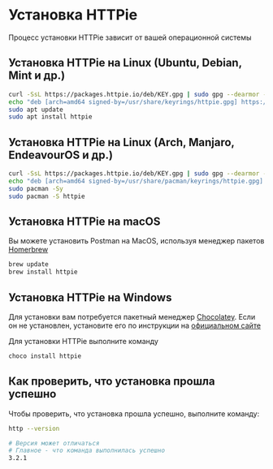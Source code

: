 # Установка HTTPie

Процесс установки HTTPie зависит от вашей операционной системы

## Установка HTTPie на Linux (Ubuntu, Debian, Mint и др.)

```bash
curl -SsL https://packages.httpie.io/deb/KEY.gpg | sudo gpg --dearmor -o /usr/share/keyrings/httpie.gpg
echo "deb [arch=amd64 signed-by=/usr/share/keyrings/httpie.gpg] https://packages.httpie.io/deb ./" | sudo tee /etc/apt/sources.list.d/httpie.list > /dev/null
sudo apt update
sudo apt install httpie
```

## Установка HTTPie на Linux (Arch, Manjaro, EndeavourOS и др.)

```bash
curl -SsL https://packages.httpie.io/deb/KEY.gpg | sudo gpg --dearmor -o /usr/share/pacman/keyrings/httpie.gpg
echo "deb [arch=amd64 signed-by=/usr/share/pacman/keyrings/httpie.gpg] https://packages.httpie.io/deb ./" | sudo tee /etc/apt/sources.list.d/httpie.list > /dev/null
sudo pacman -Sy
sudo pacman -S httpie
```

## Установка HTTPie на macOS

Вы можете установить Postman на MacOS, используя менеджер пакетов [Homerbrew](https://brew.sh/)

```bash
brew update
brew install httpie
```

## Установка HTTPie на Windows

Для установки вам потребуется пакетный менеджер [Chocolatey](https://chocolatey.org/). Если он не установлен, установите его по инструкции на [официальном сайте](https://chocolatey.org/install)

Для установки HTTPie выполните команду

```bash
choco install httpie
```

## Как проверить, что установка прошла успешно

Чтобы проверить, что установка прошла успешно, выполните команду:

```bash
http --version

# Версия может отличаться
# Главное - что команда выполнилась успешно
3.2.1
```

